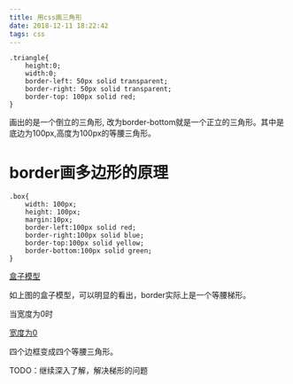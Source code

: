 ```yaml
---
title: 用css画三角形
date: 2018-12-11 18:22:42
tags: css
---
```


```
.triangle{
    height:0;
    width:0;
    border-left: 50px solid transparent;
    border-right: 50px solid transparent;
    border-top: 100px solid red;
}

```

画出的是一个倒立的三角形, 改为border-bottom就是一个正立的三角形。其中是底边为100px,高度为100px的等腰三角形。

<!-- more -->

# border画多边形的原理

```
.box{
    width: 100px;
    height: 100px;
    margin:10px;
    border-left:100px solid red;
    border-right:100px solid blue;
    border-top:100px solid yellow;
    border-bottom:100px solid green;
}
```

[盒子模型](/images/微信截图_20181212091150.png)

如上图的盒子模型，可以明显的看出，border实际上是一个等腰梯形。

当宽度为0时

[宽度为0](/images/微信截图_20181212092124.png)

四个边框变成四个等腰三角形。

TODO：继续深入了解，解决梯形的问题